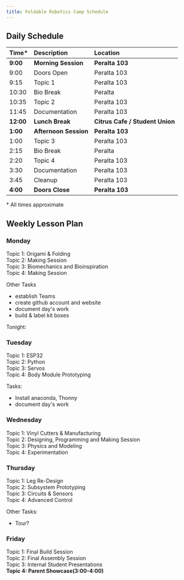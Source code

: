 ```yaml
---
title: Foldable Robotics Camp Schedule
---
```


## Daily Schedule

| Time*      | Description           | Location                        |
|:----------|:----------------------|:--------------------------------|
| **9:00**  | **Morning Session**   | **Peralta 103**                 |
| 9:00      | Doors Open            | Peralta 103                     |
| 9:15      | Topic 1               | Peralta 103                     |
| 10:30     | Bio Break             | Peralta                         |
| 10:35     | Topic 2               | Peralta 103                     |
| 11:45     | Documentation         | Peralta 103                     |
| **12:00** | **Lunch Break**       | **Citrus Cafe / Student Union** |
| **1:00**  | **Afternoon Session** | **Peralta 103**                 |
| 1:00      | Topic 3               | Peralta 103                     |
| 2:15      | Bio Break             | Peralta                         |
| 2:20      | Topic 4               | Peralta 103                     |
| 3:30      | Documentation         | Peralta 103                     |
| 3:45      | Cleanup               | Peralta 103                     |
| **4:00**  | **Doors Close**       | **Peralta 103**                 |

\* All times approximate

## Weekly Lesson Plan

### Monday

Topic 1: Origami & Folding  
Topic 2: Making Session  
Topic 3: Biomechanics and Bioinspiration  
Topic 4: Making Session

Other Tasks

* establish Teams
* create github account and website
* document day's work
* build & label kit boxes

Tonight:


### Tuesday


Topic 1:  ESP32  
Topic 2:  Python  
Topic 3:  Servos  
Topic 4:  Body Module Prototyping  

Tasks:

* Install anaconda, Thonny
* document day's work


### Wednesday

Topic 1:  Vinyl Cutters & Manufacturing  
Topic 2:  Designing, Programming and Making Session  
Topic 3:  Physics and Modeling  
Topic 4:  Experimentation

### Thursday

Topic 1:  Leg Re-Design  
Topic 2:  Subsystem Prototyping  
Topic 3:  Circuits & Sensors   
Topic 4:  Advanced Control

Other Tasks:

* Tour?

### Friday

Topic 1:  Final Build Session  
Topic 2:  Final Assembly Session  
Topic 3:  Internal Student Presentations  
**Topic 4:  Parent Showcase(3:00-4:00)**
